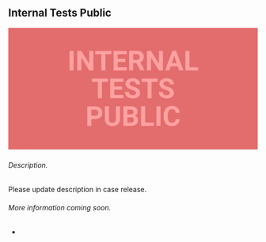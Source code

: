 ## Internal Tests Public

![](Assets/Banners/banner.1024.500.png)

###### Description.
Please update description in case release.

###### More information coming soon.

-
